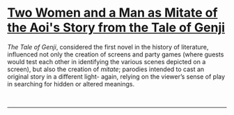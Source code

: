 # [Two Women and a Man as Mitate of the Aoi's Story from the Tale of Genji](http://artsmia.github.io/griot/#/stories/795)

*The Tale of Genji*, considered the first novel in the history of literature, influenced not only the creation of screens and party games (where guests would test each other in identifying the various scenes depicted on a screen), but also the creation of *mitate*; parodies intended to cast an original story in a different light- again, relying on the viewer’s sense of play in searching for hidden or altered meanings. 

 

---
